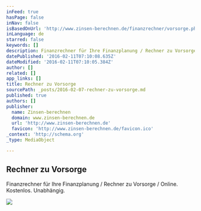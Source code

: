 ```yaml
---
inFeed: true
hasPage: false
inNav: false
isBasedOnUrl: 'http://www.zinsen-berechnen.de/finanzrechner/vorsorge.php'
inLanguage: de
starred: false
keywords: []
description: Finanzrechner für Ihre Finanzplanung / Rechner zu Vorsorge / Online. Kostenlos. Unabhängig.
datePublished: '2016-02-11T07:10:08.635Z'
dateModified: '2016-02-11T07:10:05.384Z'
author: []
related: []
app_links: []
title: Rechner zu Vorsorge
sourcePath: _posts/2016-02-07-rechner-zu-vorsorge.md
published: true
authors: []
publisher:
  name: Zinsen-berechnen
  domain: www.zinsen-berechnen.de
  url: 'http://www.zinsen-berechnen.de'
  favicon: 'http://www.zinsen-berechnen.de/favicon.ico'
_context: 'http://schema.org'
_type: MediaObject

---
```

<article style=""><h1>Rechner zu Vorsorge</h1><p>Finanzrechner für Ihre Finanzplanung / Rechner zu Vorsorge / Online. Kostenlos. Unabhängig.</p><img src="https://s3-us-west-2.amazonaws.com/the-grid-img/p/b23778cc51d83ce25e8d904ae450ff8cc1207556.png" /></article>